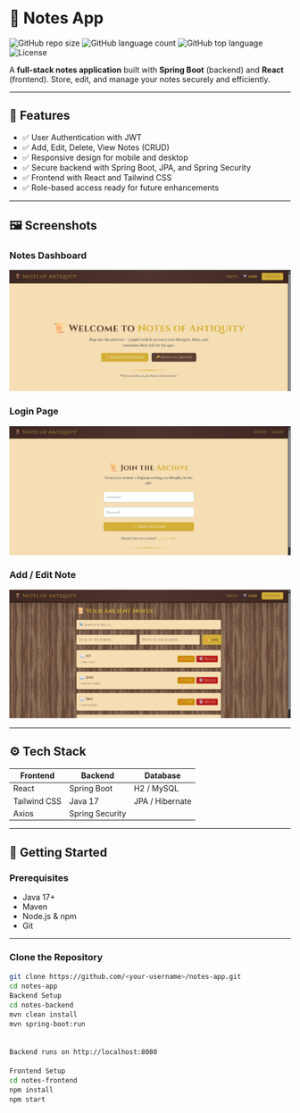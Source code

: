 # 📝 Notes App

![GitHub repo size](https://img.shields.io/github/repo-size/MrXaid/NotesAppChallenge) 
![GitHub language count](https://img.shields.io/github/languages/count/MrXaid/NotesAppChallenge) 
![GitHub top language](https://img.shields.io/github/languages/top/MrXaid/NotesAppChallenge)
![License](https://img.shields.io/github/license/MrXaid/NotesAppChallenge)

A **full-stack notes application** built with **Spring Boot** (backend) and **React** (frontend). Store, edit, and manage your notes securely and efficiently.

---

## 🌟 Features

- ✅ User Authentication with JWT
- ✅ Add, Edit, Delete, View Notes (CRUD)
- ✅ Responsive design for mobile and desktop
- ✅ Secure backend with Spring Boot, JPA, and Spring Security
- ✅ Frontend with React and Tailwind CSS
- ✅ Role-based access ready for future enhancements

---

## 🖼 Screenshots

### Notes Dashboard
![Dashboard](./notes-frontend/Screenshot%202025-08-27%20205851.png)

### Login Page
![Login](./notes-frontend/Screenshot%202025-08-27%20205921.png)

### Add / Edit Note
![Add Note](./notes-frontend/Screenshot%202025-08-27%20205903.png)

---

## ⚙️ Tech Stack

| Frontend | Backend | Database |
|----------|---------|----------|
| React    | Spring Boot | H2 / MySQL |
| Tailwind CSS | Java 17 | JPA / Hibernate |
| Axios | Spring Security | |

---

## 🚀 Getting Started

### Prerequisites

- Java 17+
- Maven
- Node.js & npm
- Git

---

### Clone the Repository
```bash
git clone https://github.com/<your-username>/notes-app.git
cd notes-app
Backend Setup
cd notes-backend
mvn clean install
mvn spring-boot:run


Backend runs on http://localhost:8080

Frontend Setup
cd notes-frontend
npm install
npm start
